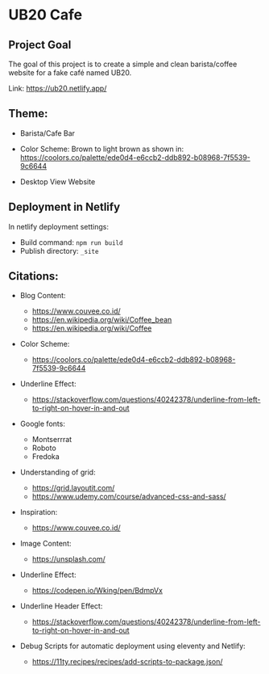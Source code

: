 # UB20 Cafe

## Project Goal

The goal of this project is to create a simple and clean barista/coffee website for a fake café named UB20.

Link: https://ub20.netlify.app/

## Theme:

- Barista/Cafe Bar

- Color Scheme: Brown to light brown as shown in: https://coolors.co/palette/ede0d4-e6ccb2-ddb892-b08968-7f5539-9c6644

- Desktop View Website

## Deployment in Netlify

In netlify deployment settings:

- Build command: `npm run build`
- Publish directory: `_site`

## Citations:

- Blog Content:
	* https://www.couvee.co.id/
	* https://en.wikipedia.org/wiki/Coffee_bean
	* https://en.wikipedia.org/wiki/Coffee

- Color Scheme:
	* https://coolors.co/palette/ede0d4-e6ccb2-ddb892-b08968-7f5539-9c6644

- Underline Effect: 
	* https://stackoverflow.com/questions/40242378/underline-from-left-to-right-on-hover-in-and-out

- Google fonts: 
	* Montserrrat
	* Roboto
	* Fredoka

- Understanding of grid: 
	* https://grid.layoutit.com/
	* https://www.udemy.com/course/advanced-css-and-sass/

- Inspiration: 
	* https://www.couvee.co.id/

- Image Content:
	* https://unsplash.com/

- Underline Effect: 
	* https://codepen.io/Wking/pen/BdmpVx

- Underline Header Effect: 
	* https://stackoverflow.com/questions/40242378/underline-from-left-to-right-on-hover-in-and-out

- Debug Scripts for automatic deployment using eleventy and Netlify:
	* https://11ty.recipes/recipes/add-scripts-to-package.json/ 